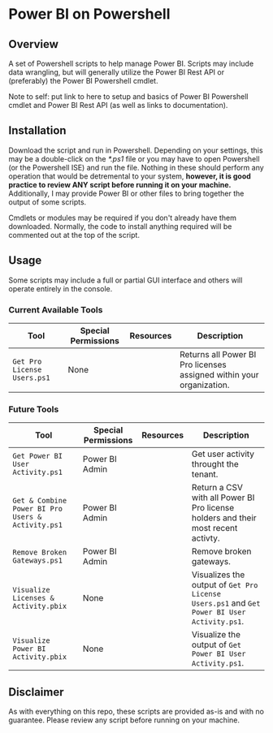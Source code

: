 # Power BI on Powershell

## Overview

A set of Powershell scripts to help manage Power BI. Scripts may include data wrangling, but will generally utilize the Power BI Rest API or (preferably) the Power BI Powershell cmdlet.

Note to self: put link to here to setup and basics of Power BI Powershell cmdlet and Power BI Rest API (as well as links to documentation).

## Installation

Download the script and run in Powershell. Depending on your settings, this may be a double-click on the *\*.ps1* file or you may have to open Powershell (or the Powershell ISE) and run the file. Nothing in these should perform any operation that would be detremental to your system, **however, it is good practice to review ANY script before running it on your machine.** Additionally, I may provide Power BI or other files to bring together the output of some scripts.

Cmdlets or modules may be required if you don't already have them downloaded. Normally, the code to install anything required will be commented out at the top of the script.

## Usage

Some scripts may include a full or partial GUI interface and others will operate entirely in the console. 

### Current Available Tools

Tool | Special Permissions | Resources | Description
---- | ---- | ---- | ----
`Get Pro License Users.ps1` | None | | Returns all Power BI Pro licenses assigned within your organization. 

### Future Tools

Tool | Special Permissions | Resources | Description
---- | ---- | ---- | ----
`Get Power BI User Activity.ps1` | Power BI Admin | | Get user activity throught the tenant.
`Get & Combine Power BI Pro Users & Activity.ps1` | Power BI Admin | | Return  a CSV with all Power BI Pro license holders and their most recent activty.
`Remove Broken Gateways.ps1` | Power BI Admin | | Remove broken gateways.
`Visualize Licenses & Activity.pbix` | None | | Visualizes the output of `Get Pro License Users.ps1` and `Get Power BI User Activity.ps1`. 
`Visualize Power BI Activity.pbix` | None | | Visualize the output of `Get Power BI User Activity.ps1`.


## Disclaimer

As with everything on this repo, these scripts are provided as-is and with no guarantee. Please review any script before running on your machine.
